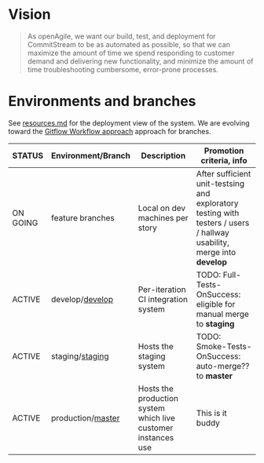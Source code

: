 # Vision

> As openAgile, we want our build, test, and deployment for CommitStream to be as automated as possible, so that we can maximize the amount of time we spend responding to customer demand and delivering new functionality, and minimize the amount of time troubleshooting cumbersome, error-prone processes.

# Environments and branches

See [resources.md](resources.md) for the deployment view of the system. We are evolving toward the [Gitflow Workflow approach](https://www.atlassian.com/git/tutorials/comparing-workflows/gitflow-workflow) approach for branches.

| STATUS        | Environment/Branch                                                                  | Description                                                   | Promotion criteria, info                                                                                                | 
| ------------- |-------------------------------------------------------------------------------------|---------------------------------------------------------------|-------------------------------------------------------------------------------------------------------------------------|
| ON GOING      | feature branches                                                                    | Local on dev machines per story                               | After sufficient unit-testsing and exploratory testing with testers / users / hallway usability, merge into **develop** |
| ACTIVE        | develop/[develop](https://github.com/openAgile/CommitStream.Web/tree/develop)       | Per-iteration CI integration system                           | TODO: Full-Tests-OnSuccess: eligible for manual merge to **staging**                                                    |
| ACTIVE        | staging/[staging](https://github.com/openAgile/CommitStream.Web/tree/staging)       | Hosts the staging system                                      | TODO: Smoke-Tests-OnSuccess: auto-merge?? to **master**                                                                 |
| ACTIVE        | production/[master](https://github.com/openAgile/CommitStream.Web/tree/master)      | Hosts the production system which live customer instances use | This is it buddy                                                                                                        |

